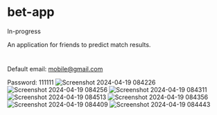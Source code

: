 # bet-app
In-progress 

An application for friends to predict match results.

#
Default email: mobile@gmail.com

Password: 111111
![Screenshot 2024-04-19 084226](https://github.com/agnieszkaole/bet-app/assets/78696014/446c61cc-3b5d-4f77-96ff-4fcbf984dc76)
![Screenshot 2024-04-19 084256](https://github.com/agnieszkaole/bet-app/assets/78696014/3ed34ef6-0708-47ea-87d3-0c21cbf9d987)
![Screenshot 2024-04-19 084311](https://github.com/agnieszkaole/bet-app/assets/78696014/7195a7ac-7714-445a-908b-f1e55ede134e)
![Screenshot 2024-04-19 084513](https://github.com/agnieszkaole/bet-app/assets/78696014/144f9927-5f6b-4440-9d65-ffcc7858cf82)
![Screenshot 2024-04-19 084356](https://github.com/agnieszkaole/bet-app/assets/78696014/4ea0b3fc-685e-433e-b11a-7d0368d03728)
![Screenshot 2024-04-19 084409](https://github.com/agnieszkaole/bet-app/assets/78696014/a1b1a90c-9640-4240-a314-63263a86828c)
![Screenshot 2024-04-19 084443](https://github.com/agnieszkaole/bet-app/assets/78696014/9ed8bb77-f907-4232-8c21-901d064687bd)
